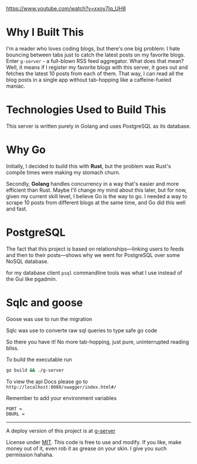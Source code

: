 https://www.youtube.com/watch?v=xxoy7Iq_UH8


# Why I Built This  

I'm a reader who loves coding blogs, but there's one big problem: I hate bouncing between tabs just to catch the latest posts on my favorite blogs. Enter `g-server` - a full-blown RSS feed aggregator. What does that mean? Well, it means if I register my favorite blogs with this server, it goes out and fetches the latest 10 posts from each of them. That way, I can read all the blog posts in a single app without tab-hopping like a caffeine-fueled maniac.

# Technologies Used to Build This

This server is written purely in Golang and uses PostgreSQL as its database.

# Why Go

Initially, I decided to build this with **Rust**, but the problem was Rust's compile times were making my stomach churn. 

Secondly, **Golang** handles concurrency in a way that's easier and more efficient than Rust. Maybe I'll change my mind about this later, but for now, given my current skill level, I believe Go is the way to go. I needed a way to scrape 10 posts from different blogs at the same time, and Go did this well and fast.

# PostgreSQL

The fact that this project is based on relationships—linking users to feeds and then to their posts—shows why we went for PostgreSQL over some NoSQL database. 

for my database client `psql` commandline tools was what I use instead of the Gui like pgadmin.

# Sqlc and goose 

Goose was use to run the migration 

Sqlc was use to converte raw sql queries to type safe go code

So there you have it! No more tab-hopping, just pure, uninterrupted reading bliss.

To build the executable run 
```bash 
go build && ./g-server
```

To view the api Docs please go to 
`http://localhost:8080/swagger/index.html#/`

Remember to add your  environment variables
```bash
PORT = 
DBURL = 
```
---
A deploy version of this project is at [g-server]("https://g-server-7fg9.onrender.com/swagger/index.html#/")

License under [MIT](https://opensource.org/licenses/MIT). This code is free to use and modify. If you like, make money out of it, even rob it as grease on your skin. I give you such permission hahaha.
